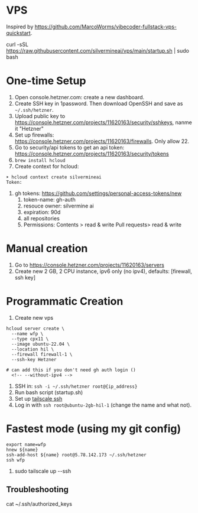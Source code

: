# VPS
Inspired by https://github.com/MarcoWorms/vibecoder-fullstack-vps-quickstart.

curl -sSL https://raw.githubusercontent.com/silvermineai/vps/main/startup.sh | sudo bash


# One-time Setup
1. Open console.hetzner.com: create a new dashboard.
1. Create SSH key in 1password. Then download OpenSSH and save as `~/.ssh/hetzner`.
1. Upload public key to https://console.hetzner.com/projects/11620163/security/sshkeys, nanme it "Hetzner"
1. Set up firewalls: https://console.hetzner.com/projects/11620163/firewalls. Only allow 22.
1. Go to security/api tokens to get an api token: https://console.hetzner.com/projects/11620163/security/tokens
1. `brew install hcloud`
1. Create context for hcloud:
```
➤ hcloud context create silvermineai
Token:
```
1. gh tokens: https://github.com/settings/personal-access-tokens/new
    1. token-name: gh-auth
    1. resouce owner: silvermine ai
    1. expiration: 90d
    1. all repositories
    1. Permissions: 
        Contents > read & write
        Pull requests> read & write


# Manual creation
1. Go to https://console.hetzner.com/projects/11620163/servers
1. Create new 2 GB, 2 CPU instance, ipv6 only (no ipv4), defaults: [firewall, ssh key]

# Programmatic Creation
1. Create new vps
```
hcloud server create \
  --name wfp \
  --type cpx11 \
  --image ubuntu-22.04 \
  --location hil \
  --firewall firewall-1 \
  --ssh-key Hetzner 

# can add this if you don't need gh auth login ()
  <!-- --without-ipv4 -->
```
1. SSH in: `ssh -i ~/.ssh/hetzner root@{ip_address}`
1. Run bash script (startup.sh)
1. Set up [tailscale ssh](https://tailscale.com/kb/1193/tailscale-ssh)
1. Log in with `ssh root@ubuntu-2gb-hil-1` (change the name and what not).

# Fastest mode (using my git config)
```
export name=wfp
hnew ${name}
ssh-add-host ${name} root@5.78.142.173 ~/.ssh/hetzner
ssh wfp
```


1. sudo tailscale up --ssh


## Troubleshooting

cat ~/.ssh/authorized_keys